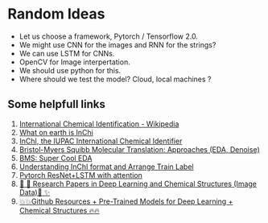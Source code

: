 # Random Ideas

 * Let us choose a framework, Pytorch / Tensorflow 2.0.
 * We might use CNN for the images and RNN for the strings?
 * We can use LSTM for CNNs. 
 * OpenCV for Image interpertation.
 * We should use python for this.
 * Where should we test the model? Cloud, local machines ?

## Some helpfull links

1. [International Chemical Identification - Wikipedia](https://en.wikipedia.org/wiki/International_Chemical_Identifier)
2. [What on earth is InChi](https://iupac.org/100/stories/what-on-earth-is-inchi/)
3. [InChI, the IUPAC International Chemical Identifier](https://jcheminf.biomedcentral.com/articles/10.1186/s13321-015-0068-4)
4. [Bristol-Myers Squibb Molecular Translation: Approaches (EDA, Denoise)](https://www.kaggle.com/maksymshkliarevskyi/bms-moleculartranslation-approaches-eda-denoise) 
5. [BMS: Super Cool EDA](https://www.kaggle.com/maunish/bms-super-cool-eda)
6. [Understanding InChI format and Arrange Train Label](https://www.kaggle.com/wineplanetary/understanding-inchi-format-and-arrange-train-label)
7. [Pytorch ResNet+LSTM with attention](https://www.kaggle.com/pasewark/pytorch-resnet-lstm-with-attention)
8. [🎊 🎉 Research Papers in Deep Learning and Chemical Structures (Image Data)🌟 ✨](https://www.kaggle.com/c/bms-molecular-translation/discussion/223218)
9. [💥💥Github Resources + Pre-Trained Models for Deep Learning + Chemical Structures 🔥🔥](https://www.kaggle.com/c/bms-molecular-translation/discussion/223223)
